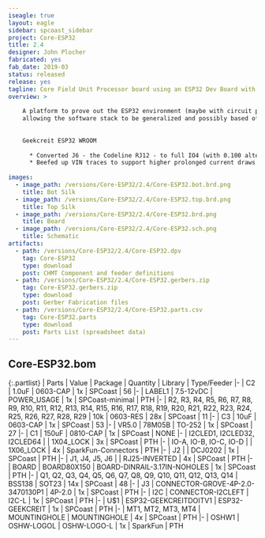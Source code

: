 ```yaml
---
iseagle: true
layout: eagle
sidebar: spcoast_sidebar
project: Core-ESP32
title: 2.4
designer: John Plocher
fabricated: yes
fab_date: 2019-03
status: released
release: yes
tagline: Core Field Unit Processor board using an ESP32 Dev Board with Wifi, BLE and a small OLED screen
overview: >
    
    A platform to prove out the ESP32 environment (maybe with circuit python) as a field unit implementation platform,
    allowing the software stack to be generalized and possibly based off of interpreted text file based data structures rather than customized C++ code.
    
    
    Geekcreit ESP32 WROOM
    
      * Converted J6 - the Codeline RJ12 - to full IO4 (with 0.100 alternate...) since the [I2C-Codeline-Matrix](/pages/I2C-Codeline-Matrix) is now operational
      * Beefed up VIN traces to support higher prolonged current draws
    
images:
  - image_path: /versions/Core-ESP32/2.4/Core-ESP32.bot.brd.png
    title: Bot Silk
  - image_path: /versions/Core-ESP32/2.4/Core-ESP32.top.brd.png
    title: Top Silk
  - image_path: /versions/Core-ESP32/2.4/Core-ESP32.brd.png
    title: Board
  - image_path: /versions/Core-ESP32/2.4/Core-ESP32.sch.png
    title: Schematic
artifacts:
  - path: /versions/Core-ESP32/2.4/Core-ESP32.dpv
    tag: Core-ESP32
    type: download
    post: CHMT Component and feeder definitions
  - path: /versions/Core-ESP32/2.4/Core-ESP32.gerbers.zip
    tag: Core-ESP32.gerbers.zip
    type: download
    post: Gerber Fabrication files
  - path: /versions/Core-ESP32/2.4/Core-ESP32.parts.csv
    tag: Core-ESP32.parts
    type: download
    post: Parts List (spreadsheet data)
---
```


## Core-ESP32.bom

{:.partlist}
| Parts | Value | Package | Quantity | Library | Type/Feeder
|-
| C2 | 1.0uF | 0603-CAP | 1x | SPCoast | 56
|-
| LABEL1 | 7.5-12vDC | POWER_USAGE | 1x | SPCoast-minimal | PTH
|-
| R2, R3, R4, R5, R6, R7, R8, R9, R10, R11, R12, R13, R14, R15, R16, R17, R18, R19, R20, R21, R22, R23, R24, R25, R26, R27, R28, R29 | 10k | 0603-RES | 28x | SPCoast | 11
|-
| C3 | 10uF | 0603-CAP | 1x | SPCoast | 53
|-
| VR5.0 | 78M05B | TO-252 | 1x | SPCoast | 27
|-
| C1 | 150uF | 0810-CAP | 1x | SPCoast | NONE
|-
| I2CLED1, I2CLED32, I2CLED64 |  | 1X04_LOCK | 3x | SPCoast | PTH
|-
| IO-A, IO-B, IO-C, IO-D |  | 1X06_LOCK | 4x | SparkFun-Connectors | PTH
|-
| J2 |  | DCJ0202 | 1x | SPCoast | PTH
|-
| J1, J4, J5, J6 |  | RJ25-INVERTED | 4x | SPCoast | PTH
|-
| BOARD | BOARD80X150 | BOARD-DINRAIL-3.17IN-NOHOLES | 1x | SPCoast | PTH
|-
| Q1, Q2, Q3, Q4, Q5, Q6, Q7, Q8, Q9, Q10, Q11, Q12, Q13, Q14 | BSS138 | SOT23 | 14x | SPCoast | 48
|-
| J3 | CONNECTOR-GROVE-4P-2.0-3470130P1 | 4P-2.0 | 1x | SPCoast | PTH
|-
| I2C | CONNECTOR-I2CLEFT | I2C-L | 1x | SPCoast | PTH
|-
| U$1 | ESP32-GEEKCREITDOITV1 | ESP32-GEEKCREIT | 1x | SPCoast | PTH
|-
| MT1, MT2, MT3, MT4 | MOUNTINGHOLE | MOUNTINGHOLE | 4x | SPCoast | PTH
|-
| OSHW1 | OSHW-LOGOL | OSHW-LOGO-L | 1x | SparkFun | PTH
